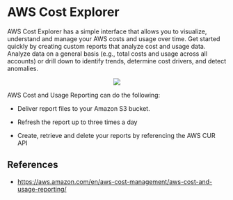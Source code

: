 # AWS Cost Explorer

AWS Cost Explorer has a simple interface that allows you to visualize, understand and manage your AWS costs and usage over time. Get started quickly by creating custom reports that analyze cost and usage data. Analyze data on a general basis (e.g., total costs and usage across all accounts) or drill down to identify trends, determine cost drivers, and detect anomalies.

<p align="center">
  <img src="https://github.com/dimasx010/knowledge/assets/105082657/961e69e7-b465-4bf8-a355-8aeb4593cccf">
</p>

AWS Cost and Usage Reporting can do the following:

- Deliver report files to your Amazon S3 bucket.

- Refresh the report up to three times a day

- Create, retrieve and delete your reports by referencing the AWS CUR API

## References
- https://aws.amazon.com/en/aws-cost-management/aws-cost-and-usage-reporting/
